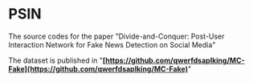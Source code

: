 # PSIN
The source codes for the paper "Divide-and-Conquer: Post-User Interaction Network for Fake News Detection on Social Media"

The dataset is published in "**[https://github.com/qwerfdsaplking/MC-Fake](https://github.com/qwerfdsaplking/MC-Fake)**"
